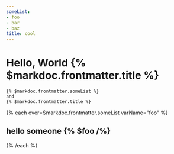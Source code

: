 ```yaml
---
someList:
- foo
- bar
- baz
title: cool
---
```


# Hello, World {% $markdoc.frontmatter.title %}

```
{% $markdoc.frontmatter.someList %}
and
{% $markdoc.frontmatter.title %}
```

{% each over=$markdoc.frontmatter.someList varName="foo" %}
## hello someone {% $foo /%}
{% /each %}
